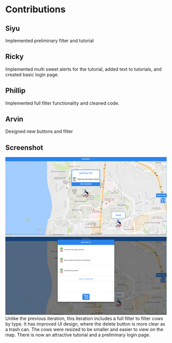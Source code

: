 # Contributions

## Siyu
Implemented preliminary filter and tutorial

## Ricky
Implemented multi sweet alerts for the tutorial, added text to tutorials, and created basic login page.

## Phillip
Implemented full filter functionality and cleaned code.

## Arvin
Designed new buttons and filter

## Screenshot
![Screenshot](images/Milestone9.png)
![Screenshot](images/Milestone9_2.png)
Unlike the previous iteration, this iteration includes a full filter to filter cows by type.  It has improved UI design, where the delete button is more clear as a trash can.  The cows were resized to be smaller and easier to view on the map.  There is now an attractive tutorial and a preliminary login page.     
